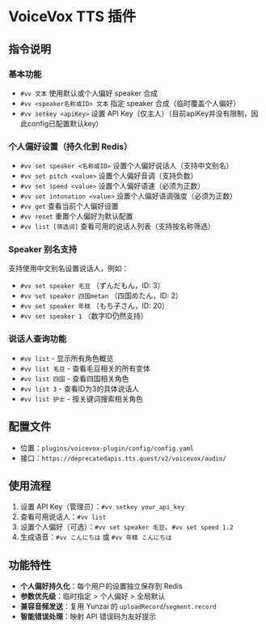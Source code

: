 # VoiceVox TTS 插件

## 指令说明

### 基本功能
- `#vv 文本` 使用默认或个人偏好 speaker 合成
- `#vv <speaker名称或ID> 文本` 指定 speaker 合成（临时覆盖个人偏好）
- `#vv setkey <apiKey>` 设置 API Key（仅主人）（目前apiKey并没有限制，因此config已配置默认key）

### 个人偏好设置（持久化到 Redis）
- `#vv set speaker <名称或ID>` 设置个人偏好说话人（支持中文别名）
- `#vv set pitch <value>` 设置个人偏好音调（支持负数）
- `#vv set speed <value>` 设置个人偏好语速（必须为正数）
- `#vv set intonation <value>` 设置个人偏好语调强度（必须为正数）
- `#vv get` 查看当前个人偏好设置
- `#vv reset` 重置个人偏好为默认配置
- `#vv list [筛选词]` 查看可用的说话人列表（支持按名称筛选）

### Speaker 别名支持
支持使用中文别名设置说话人，例如：
- `#vv set speaker 毛豆` （ずんだもん，ID: 3）
- `#vv set speaker 四国metan` （四国めたん，ID: 2）
- `#vv set speaker 年糕` （もち子さん，ID: 20）
- `#vv set speaker 1` （数字ID仍然支持）

### 说话人查询功能
- `#vv list` - 显示所有角色概览
- `#vv list 毛豆` - 查看毛豆相关的所有变体
- `#vv list 四国` - 查看四国相关角色
- `#vv list 3` - 查看ID为3的具体说话人
- `#vv list 护士` - 按关键词搜索相关角色

## 配置文件
- 位置：`plugins/voicevox-plugin/config/config.yaml`
- 接口：`https://deprecatedapis.tts.quest/v2/voicevox/audio/`

## 使用流程
1. 设置 API Key（管理员）：`#vv setkey your_api_key`
2. 查看可用说话人：`#vv list`
3. 设置个人偏好（可选）：`#vv set speaker 毛豆`、`#vv set speed 1.2`
4. 生成语音：`#vv こんにちは` 或 `#vv 年糕 こんにちは`

## 功能特性
- **个人偏好持久化**：每个用户的设置独立保存到 Redis
- **参数优先级**：临时指定 > 个人偏好 > 全局默认
- **兼容音频发送**：复用 Yunzai 的 `uploadRecord`/`segment.record`
- **智能错误处理**：映射 API 错误码为友好提示
